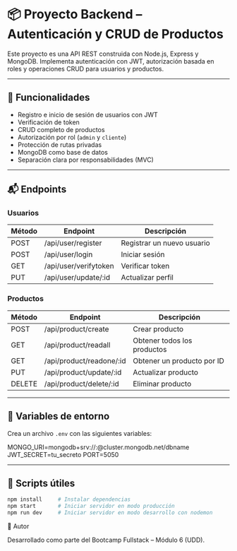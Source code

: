 # 📦 Proyecto Backend – Autenticación y CRUD de Productos

Este proyecto es una API REST construida con Node.js, Express y MongoDB. Implementa autenticación con JWT, autorización basada en roles y operaciones CRUD para usuarios y productos.

---

## 🚀 Funcionalidades

- Registro e inicio de sesión de usuarios con JWT
- Verificación de token
- CRUD completo de productos
- Autorización por rol (`admin` y `cliente`)
- Protección de rutas privadas
- MongoDB como base de datos
- Separación clara por responsabilidades (MVC)

---

## 📬 Endpoints

### Usuarios

| Método | Endpoint              | Descripción                       |
|--------|------------------------|-----------------------------------|
| POST   | /api/user/register     | Registrar un nuevo usuario        |
| POST   | /api/user/login        | Iniciar sesión                    |
| GET    | /api/user/verifytoken  | Verificar token                   |
| PUT    | /api/user/update/:id   | Actualizar perfil                 |

### Productos

| Método | Endpoint                     | Descripción                     |
|--------|-------------------------------|---------------------------------|
| POST   | /api/product/create           | Crear producto                  |
| GET    | /api/product/readall          | Obtener todos los productos     |
| GET    | /api/product/readone/:id      | Obtener un producto por ID      |
| PUT    | /api/product/update/:id       | Actualizar producto             |
| DELETE | /api/product/delete/:id       | Eliminar producto               |

---

## 🔐 Variables de entorno

Crea un archivo `.env` con las siguientes variables:

MONGO_URI=mongodb+srv://:@cluster.mongodb.net/dbname
JWT_SECRET=tu_secreto
PORT=5050

---

## 💾 Scripts útiles

```bash
npm install     # Instalar dependencias
npm start       # Iniciar servidor en modo producción
npm run dev     # Iniciar servidor en modo desarrollo con nodemon

```

📌 Autor

Desarrollado como parte del Bootcamp Fullstack – Módulo 6 (UDD).
